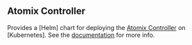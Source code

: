 ## Atomix Controller

Provides a [Helm] chart for deploying the [Atomix Controller] on [Kubernetes].
See the [documentation](https://github.com/onosproject/simulators/blob/master/docs/deployment.md) for more info.

[Atomix Controller]: https://github.com/atomix/kubernetes-controller

